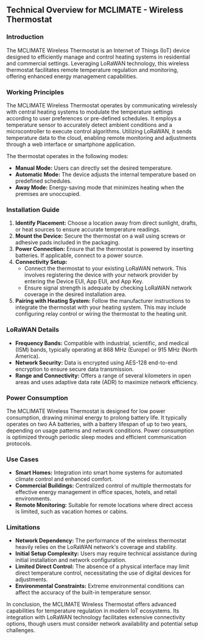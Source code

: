 ## Technical Overview for MCLIMATE - Wireless Thermostat

### Introduction
The MCLIMATE Wireless Thermostat is an Internet of Things (IoT) device designed to efficiently manage and control heating systems in residential and commercial settings. Leveraging LoRaWAN technology, this wireless thermostat facilitates remote temperature regulation and monitoring, offering enhanced energy management capabilities.

### Working Principles
The MCLIMATE Wireless Thermostat operates by communicating wirelessly with central heating systems to modulate the temperature settings according to user preferences or pre-defined schedules. It employs a temperature sensor to accurately detect ambient conditions and a microcontroller to execute control algorithms. Utilizing LoRaWAN, it sends temperature data to the cloud, enabling remote monitoring and adjustments through a web interface or smartphone application. 

The thermostat operates in the following modes:
- **Manual Mode:** Users can directly set the desired temperature.
- **Automatic Mode:** The device adjusts the internal temperature based on predefined schedules.
- **Away Mode:** Energy-saving mode that minimizes heating when the premises are unoccupied.

### Installation Guide
1. **Identify Placement:** Choose a location away from direct sunlight, drafts, or heat sources to ensure accurate temperature readings.
2. **Mount the Device:** Secure the thermostat on a wall using screws or adhesive pads included in the packaging.
3. **Power Connection:** Ensure that the thermostat is powered by inserting batteries. If applicable, connect to a power source.
4. **Connectivity Setup:**
   - Connect the thermostat to your existing LoRaWAN network. This involves registering the device with your network provider by entering the Device EUI, App EUI, and App Key.
   - Ensure signal strength is adequate by checking LoRaWAN network coverage in the desired installation area.
5. **Pairing with Heating System:** Follow the manufacturer instructions to integrate the thermostat with your heating system. This may include configuring relay control or wiring the thermostat to the heating unit.

### LoRaWAN Details
- **Frequency Bands:** Compatible with industrial, scientific, and medical (ISM) bands, typically operating at 868 MHz (Europe) or 915 MHz (North America).
- **Network Security:** Data is encrypted using AES-128 end-to-end encryption to ensure secure data transmission.
- **Range and Connectivity:** Offers a range of several kilometers in open areas and uses adaptive data rate (ADR) to maximize network efficiency.

### Power Consumption
The MCLIMATE Wireless Thermostat is designed for low power consumption, drawing minimal energy to prolong battery life. It typically operates on two AA batteries, with a battery lifespan of up to two years, depending on usage patterns and network conditions. Power consumption is optimized through periodic sleep modes and efficient communication protocols.

### Use Cases
- **Smart Homes:** Integration into smart home systems for automated climate control and enhanced comfort.
- **Commercial Buildings:** Centralized control of multiple thermostats for effective energy management in office spaces, hotels, and retail environments.
- **Remote Monitoring:** Suitable for remote locations where direct access is limited, such as vacation homes or cabins.

### Limitations
- **Network Dependency:** The performance of the wireless thermostat heavily relies on the LoRaWAN network's coverage and stability.
- **Initial Setup Complexity:** Users may require technical assistance during initial installation and network configuration.
- **Limited Direct Control:** The absence of a physical interface may limit direct temperature control, necessitating the use of digital devices for adjustments.
- **Environmental Constraints:** Extreme environmental conditions can affect the accuracy of the built-in temperature sensor.

In conclusion, the MCLIMATE Wireless Thermostat offers advanced capabilities for temperature regulation in modern IoT ecosystems. Its integration with LoRaWAN technology facilitates extensive connectivity options, though users must consider network availability and potential setup challenges.